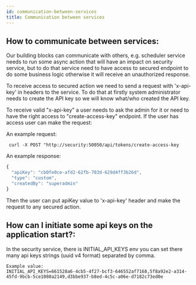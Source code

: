 ```yaml
---
id: communication-between-services
title: Communication between services
---
```


## How to communicate between services:

Our building blocks can communicate with others, e.g. scheduler service needs to run some async action that will have an impact on security service, but to do that service need to have access to secured endpoint to do some business logic otherwise it will receive an unauthorized response.

To receive access to secured action we need to send a request with 'x-api-key' in headers to the service. To do that at firstly system administrator needs to create the API key so we will know what/who created the API key.

To receive valid "x-api-key" a user needs to ask the admin for it or need to have the right access to "create-access-key" endpoint. If the user has access user can make the request:

An example request:

```text
 curl -X POST "http://security:50050/api/tokens/create-access-key
```

An example response:
```javascript
{
  "apiKey": "cb0fe0ce-afd2-62fb-703d-629d4ff3b26d",
  "type": "custom",
  "createdBy": "superadmin"
}
```

Then the user can put apiKey value to 'x-api-key' header and make the request to any secured action.

## How can I initiate some api keys on the application start?:
In the security service, there is INITIAL_API_KEYS env you can set there many api keys strings (uuid v4 format) separated by comma.
```text
Example value:
INITIAL_API_KEYS=661528a6-4cb5-4f27-bcf3-646552af7168,5f8a92e2-a314-45fd-9bcb-5ce1080a2149,d3bbe937-b8ed-4c5c-a06e-d7182c73ed0e
```